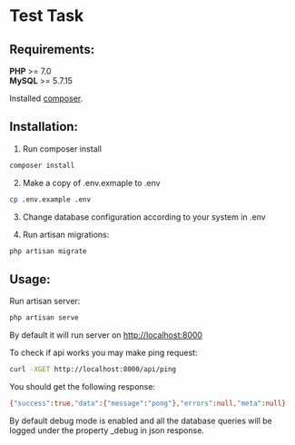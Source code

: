 Test Task
=========

Requirements:
-------------

**PHP** >= 7.0  
**MySQL** >= 5.7.15

Installed [composer](https://getcomposer.org/).

Installation:
-------------
1. Run composer install

```bash
composer install
```

2. Make a copy of .env.exmaple to .env
```bash
cp .env.example .env
```

3. Change database configuration according to your system in .env

4. Run artisan migrations:
```bash
php artisan migrate
```

Usage:
------

Run artisan server:
```bash
php artisan serve
```

By default it will run server on [http://localhost:8000](http://localhost:8000)  

To check if api works you may make ping request:
```bash
curl -XGET http://localhost:8000/api/ping
```

You should get the following response:
```bash
{"success":true,"data":{"message":"pong"},"errors":null,"meta":null}
```
By default debug mode is enabled and all the database queries will be logged 
under the property _debug in json response.

